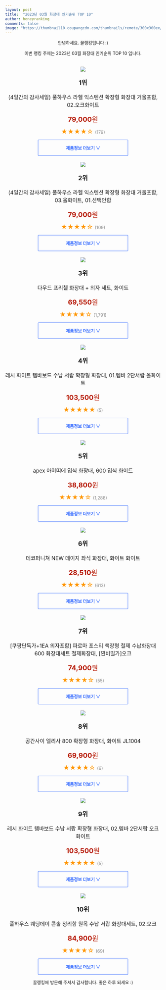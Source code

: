 ```yaml
---
layout: post
title:  "2023년 03월 화장대 인기순위 TOP 10"
author: honeyranking
comments: false
image: "https://thumbnail10.coupangcdn.com/thumbnails/remote/300x300ex/image/vendor_inventory/0bbc/63986c7ecd92d606ccff22060739683545b795fe04bec28d0fa150548a82.jpg"
---
```

<p style="text-align: center;">안녕하세요. 꿀랭킹입니다 :)</p>
<p style="text-align: center;">이번 랭킹 주제는 2023년 03월 화장대 인기순위 TOP 10 입니다.</p><center><img src="https://thumbnail10.coupangcdn.com/thumbnails/remote/300x300ex/image/vendor_inventory/0bbc/63986c7ecd92d606ccff22060739683545b795fe04bec28d0fa150548a82.jpg" style="margin-top:20px" /></center><p style="text-align: center; font-size: 20px"><b>1위</b></p><p style="text-align: center; font-size: 17px">(4일간의 감사세일) 풀하우스 라헬 익스텐션 확장형 화장대 거울포함, 02.오크화이트</p><p style="text-align: center;"><span style="color: #b61800; font-size: 22px;"><b>79,000</b>원</span></p><p style="text-align: center;"><span style="color: #ff9600; font-size: 20px;">★★★★☆ </span><span style="color: #878787;">(179)</span></p><center><a href="https://link.coupang.com/a/Q9n0Z"><div style="font-size: 14px; display: inline-block; padding: 15px 90px; color: #346aff; border-radius: 2px; border: 1px solid #346aff; cursor: pointer;"><b>제품정보 더보기 &or;</b></div></a></center><center><img src="https://thumbnail8.coupangcdn.com/thumbnails/remote/300x300ex/image/vendor_inventory/9f67/c9d230933687fb0ff9829467838a098854056fe4a88c5130e4d48b45e9b3.jpg" style="margin-top:20px" /></center><p style="text-align: center; font-size: 20px"><b>2위</b></p><p style="text-align: center; font-size: 17px">(4일간의 감사세일) 풀하우스 라헬 익스텐션 확장형 화장대 거울포함, 03.올화이트, 01.선택안함</p><p style="text-align: center;"><span style="color: #b61800; font-size: 22px;"><b>79,000</b>원</span></p><p style="text-align: center;"><span style="color: #ff9600; font-size: 20px;">★★★★☆ </span><span style="color: #878787;">(109)</span></p><center><a href="https://link.coupang.com/a/Q9n00"><div style="font-size: 14px; display: inline-block; padding: 15px 90px; color: #346aff; border-radius: 2px; border: 1px solid #346aff; cursor: pointer;"><b>제품정보 더보기 &or;</b></div></a></center><center><img src="https://thumbnail9.coupangcdn.com/thumbnails/remote/300x300ex/image/retail/images/467600394947637-c9a76acf-a827-4775-92ad-95d2afc8775d.jpg" style="margin-top:20px" /></center><p style="text-align: center; font-size: 20px"><b>3위</b></p><p style="text-align: center; font-size: 17px">다우드 프리첼 화장대 + 의자 세트, 화이트</p><p style="text-align: center;"><span style="color: #b61800; font-size: 22px;"><b>69,550</b>원</span></p><p style="text-align: center;"><span style="color: #ff9600; font-size: 20px;">★★★★☆ </span><span style="color: #878787;">(1,791)</span></p><center><a href="https://link.coupang.com/a/Q9n01"><div style="font-size: 14px; display: inline-block; padding: 15px 90px; color: #346aff; border-radius: 2px; border: 1px solid #346aff; cursor: pointer;"><b>제품정보 더보기 &or;</b></div></a></center><center><img src="https://thumbnail7.coupangcdn.com/thumbnails/remote/300x300ex/image/vendor_inventory/8266/57278bc7ad1e9fc7c4edc3697c51df6c84c0ba5cd2246e8948adaec23d18.jpg" style="margin-top:20px" /></center><p style="text-align: center; font-size: 20px"><b>4위</b></p><p style="text-align: center; font-size: 17px">레시 화이트 템바보드 수납 서랍 확장형 화장대, 01.템바 2단서랍 올화이트</p><p style="text-align: center;"><span style="color: #b61800; font-size: 22px;"><b>103,500</b>원</span></p><p style="text-align: center;"><span style="color: #ff9600; font-size: 20px;">★★★★★ </span><span style="color: #878787;">(5)</span></p><center><a href="https://link.coupang.com/a/Q9n02"><div style="font-size: 14px; display: inline-block; padding: 15px 90px; color: #346aff; border-radius: 2px; border: 1px solid #346aff; cursor: pointer;"><b>제품정보 더보기 &or;</b></div></a></center><center><img src="https://thumbnail7.coupangcdn.com/thumbnails/remote/300x300ex/image/vendor_inventory/f1fa/e2971830ada8db7787170a57f6a2f759199c900c0c29ac227409ba03567f.jpg" style="margin-top:20px" /></center><p style="text-align: center; font-size: 20px"><b>5위</b></p><p style="text-align: center; font-size: 17px">apex 아미띠에 입식 화장대, 600 입식 화이트</p><p style="text-align: center;"><span style="color: #b61800; font-size: 22px;"><b>38,800</b>원</span></p><p style="text-align: center;"><span style="color: #ff9600; font-size: 20px;">★★★★☆ </span><span style="color: #878787;">(1,288)</span></p><center><a href="https://link.coupang.com/a/Q9n03"><div style="font-size: 14px; display: inline-block; padding: 15px 90px; color: #346aff; border-radius: 2px; border: 1px solid #346aff; cursor: pointer;"><b>제품정보 더보기 &or;</b></div></a></center><center><img src="https://thumbnail8.coupangcdn.com/thumbnails/remote/300x300ex/image/rs_quotation_api/wc9llymy/cb6f7a1fff394c38a8ca6432bcbd3325.jpg" style="margin-top:20px" /></center><p style="text-align: center; font-size: 20px"><b>6위</b></p><p style="text-align: center; font-size: 17px">데코퍼니쳐 NEW 데이지 좌식 화장대, 화이트 화이트</p><p style="text-align: center;"><span style="color: #b61800; font-size: 22px;"><b>28,510</b>원</span></p><p style="text-align: center;"><span style="color: #ff9600; font-size: 20px;">★★★★☆ </span><span style="color: #878787;">(613)</span></p><center><a href="https://link.coupang.com/a/Q9n04"><div style="font-size: 14px; display: inline-block; padding: 15px 90px; color: #346aff; border-radius: 2px; border: 1px solid #346aff; cursor: pointer;"><b>제품정보 더보기 &or;</b></div></a></center><center><img src="https://thumbnail9.coupangcdn.com/thumbnails/remote/300x300ex/image/vendor_inventory/4bb9/ca122e0ec8babe55d120408e78abb8bfbd2400a1e455ca50970fb46cfa75.jpg" style="margin-top:20px" /></center><p style="text-align: center; font-size: 20px"><b>7위</b></p><p style="text-align: center; font-size: 17px">[쿠팡단독가+1EA 의자포함] 파로마 포스티 책장형 철제 수납화장대 600 화장대세트 철제화장대, [찐비밀가]오크</p><p style="text-align: center;"><span style="color: #b61800; font-size: 22px;"><b>74,900</b>원</span></p><p style="text-align: center;"><span style="color: #ff9600; font-size: 20px;">★★★★☆ </span><span style="color: #878787;">(55)</span></p><center><a href="https://link.coupang.com/a/Q9n05"><div style="font-size: 14px; display: inline-block; padding: 15px 90px; color: #346aff; border-radius: 2px; border: 1px solid #346aff; cursor: pointer;"><b>제품정보 더보기 &or;</b></div></a></center><center><img src="https://thumbnail7.coupangcdn.com/thumbnails/remote/300x300ex/image/vendor_inventory/5068/49c4fd82e85974f96a4aafc8be26b6e980bb49b6da47ac82c4f6d4d40640.jpg" style="margin-top:20px" /></center><p style="text-align: center; font-size: 20px"><b>8위</b></p><p style="text-align: center; font-size: 17px">공간사이 엘리사 800 확장형 화장대, 화이트 JL1004</p><p style="text-align: center;"><span style="color: #b61800; font-size: 22px;"><b>69,900</b>원</span></p><p style="text-align: center;"><span style="color: #ff9600; font-size: 20px;">★★★★☆ </span><span style="color: #878787;">(6)</span></p><center><a href="https://link.coupang.com/a/Q9n06"><div style="font-size: 14px; display: inline-block; padding: 15px 90px; color: #346aff; border-radius: 2px; border: 1px solid #346aff; cursor: pointer;"><b>제품정보 더보기 &or;</b></div></a></center><center><img src="https://thumbnail6.coupangcdn.com/thumbnails/remote/300x300ex/image/vendor_inventory/2407/25593f8c9402d32cfcc268230fee607c1112d12dd7261409cfd3c299b369.jpg" style="margin-top:20px" /></center><p style="text-align: center; font-size: 20px"><b>9위</b></p><p style="text-align: center; font-size: 17px">레시 화이트 템바보드 수납 서랍 확장형 화장대, 02.템바 2단서랍 오크화이트</p><p style="text-align: center;"><span style="color: #b61800; font-size: 22px;"><b>103,500</b>원</span></p><p style="text-align: center;"><span style="color: #ff9600; font-size: 20px;">★★★★★ </span><span style="color: #878787;">(5)</span></p><center><a href="https://link.coupang.com/a/Q9n07"><div style="font-size: 14px; display: inline-block; padding: 15px 90px; color: #346aff; border-radius: 2px; border: 1px solid #346aff; cursor: pointer;"><b>제품정보 더보기 &or;</b></div></a></center><center><img src="https://thumbnail6.coupangcdn.com/thumbnails/remote/300x300ex/image/vendor_inventory/2a71/3f1ff5ee88c10e4dc34d5eb7528054df856ebbd882e48605340418b84cb1.jpg" style="margin-top:20px" /></center><p style="text-align: center; font-size: 20px"><b>10위</b></p><p style="text-align: center; font-size: 17px">풀하우스 웨딩데이 콘솔 정리함 원목 수납 서랍 화장대세트, 02.오크</p><p style="text-align: center;"><span style="color: #b61800; font-size: 22px;"><b>84,900</b>원</span></p><p style="text-align: center;"><span style="color: #ff9600; font-size: 20px;">★★★★☆ </span><span style="color: #878787;">(69)</span></p><center><a href="https://link.coupang.com/a/Q9n08"><div style="font-size: 14px; display: inline-block; padding: 15px 90px; color: #346aff; border-radius: 2px; border: 1px solid #346aff; cursor: pointer;"><b>제품정보 더보기 &or;</b></div></a></center><p style="text-align: center;">꿀랭킹에 방문해 주셔서 감사합니다. 좋은 하루 되세요 :)</p>